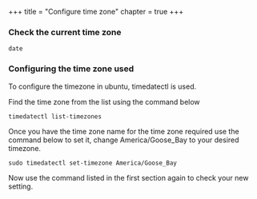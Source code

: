 +++
title = "Configure time zone"
chapter = true
+++

### Check the current time zone
```
date
```

### Configuring the time zone used
To configure the timezone in ubuntu, timedatectl is used.

Find the time zone from the list using the command below
```
timedatectl list-timezones
```

Once you have the time zone name for the time zone required use the command below to set it, change America/Goose_Bay to your desired timezone.
```
sudo timedatectl set-timezone America/Goose_Bay
```

Now use the command listed in the first section again to check your new setting.
